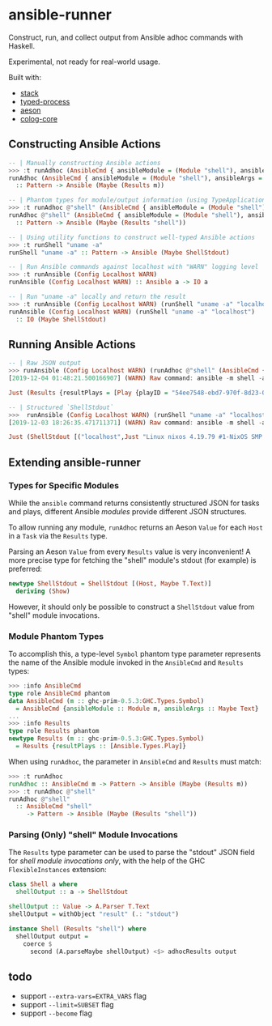 # ansible-runner

Construct, run, and collect output from Ansible adhoc commands with Haskell.

Experimental, not ready for real-world usage.

Built with:
* [stack](https://docs.haskellstack.org/en/stable/README/)
* [typed-process](http://hackage.haskell.org/package/typed-process)
* [aeson](http://hackage.haskell.org/package/aeson)
* [colog-core](http://hackage.haskell.org/package/co-log-core)

## Constructing Ansible Actions
``` haskell
-- | Manually constructing Ansible actions
>>> :t runAdhoc (AnsibleCmd { ansibleModule = (Module "shell"), ansibleArgs = Just "uname -a" })
runAdhoc (AnsibleCmd { ansibleModule = (Module "shell"), ansibleArgs = Just "uname -a" })
  :: Pattern -> Ansible (Maybe (Results m))

-- | Phantom types for module/output information (using TypeApplications)
>>> :t runAdhoc @"shell" (AnsibleCmd { ansibleModule = (Module "shell"), ansibleArgs = Just "uname -a" })
runAdhoc @"shell" (AnsibleCmd { ansibleModule = (Module "shell"), ansibleArgs = Just "uname -a" })
  :: Pattern -> Ansible (Maybe (Results "shell"))

-- | Using utility functions to construct well-typed Ansible actions
>>> :t runShell "uname -a"
runShell "uname -a" :: Pattern -> Ansible (Maybe ShellStdout)

-- | Run Ansible commands against localhost with "WARN" logging level
>>> :t runAnsible (Config Localhost WARN)
runAnsible (Config Localhost WARN) :: Ansible a -> IO a

-- | Run "uname -a" locally and return the result
>>> :t runAnsible (Config Localhost WARN) (runShell "uname -a" "localhost")
runAnsible (Config Localhost WARN) (runShell "uname -a" "localhost")
  :: IO (Maybe ShellStdout)
```

## Running Ansible Actions
``` haskell
-- | Raw JSON output
>>> runAnsible (Config Localhost WARN) (runAdhoc @"shell" (AnsibleCmd { ansibleModule = (Module "shell"), ansibleArgs = Just "uname -a" }) "localhost")
[2019-12-04 01:48:21.500166907] (WARN) Raw command: ansible -m shell -a "uname -a" localhost

Just (Results {resultPlays = [Play {playID = "54ee7548-ebd7-970f-8d23-000000000007", playName = "Ansible Ad-Hoc", playTasks = [Task {taskID = "54ee7548-ebd7-970f-8d23-000000000009", taskName = "shell", taskResults = [("localhost",Object (fromList [("_ansible_no_log",Bool False),("stdout_lines",Array [String "Linux nixos 4.19.79 #1-NixOS SMP Fri Oct 11 16:21:44 UTC 2019 x86_64 GNU/Linux"]),("changed",Bool True),("stdout",String "Linux nixos 4.19.79 #1-NixOS SMP Fri Oct 11 16:21:44 UTC 2019 x86_64 GNU/Linux"),("delta",String "0:00:00.006223"),("start",String "2019-12-04 01:48:22.780437"),("action",String "command"),("stderr",String ""),("rc",Number 0.0),("stderr_lines",Array []),("end",String "2019-12-04 01:48:22.786660"),("cmd",String "uname -a"),("invocation",Object (fromList [("module_args",Object (fromList [("chdir",Null),("stdin",Null),("stdin_add_newline",Bool True),("creates",Null),("removes",Null),("executable",Null),("warn",Bool True),("argv",Null),("strip_empty_ends",Bool True),("_raw_params",String "uname -a"),("_uses_shell",Bool True)]))]))]))]}]}]})

-- | Structured `ShellStdout`
>>>  runAnsible (Config Localhost WARN) (runShell "uname -a" "localhost")
[2019-12-03 18:26:35.471711371] (WARN) Raw command: ansible -m shell -a "uname -a" localhost

Just (ShellStdout [("localhost",Just "Linux nixos 4.19.79 #1-NixOS SMP Fri Oct 11 16:21:44 UTC 2019 x86_64 GNU/Linux")])
```

## Extending ansible-runner
### Types for Specific Modules
While the `ansible` command returns consistently structured JSON for tasks and
plays, different Ansible *modules* provide different JSON structures.

To allow running any module, `runAdhoc` returns an Aeson `Value` for each `Host`
in a `Task` via the `Results` type.

Parsing an Aeson `Value` from every `Results` value is very inconvenient! A more
precise type for fetching the "shell" module's stdout (for example) is preferred:
``` haskell
newtype ShellStdout = ShellStdout [(Host, Maybe T.Text)]
  deriving (Show)
```

However, it should only be possible to construct a `ShellStdout` value from
"shell" module invocations.

### Module Phantom Types
To accomplish this, a type-level `Symbol` phantom type parameter represents the
name of the Ansible module invoked in the `AnsibleCmd` and `Results` types:
``` haskell
>>> :info AnsibleCmd
type role AnsibleCmd phantom
data AnsibleCmd (m :: ghc-prim-0.5.3:GHC.Types.Symbol)
  = AnsibleCmd {ansibleModule :: Module m, ansibleArgs :: Maybe Text}
...
>>> :info Results
type role Results phantom
newtype Results (m :: ghc-prim-0.5.3:GHC.Types.Symbol)
  = Results {resultPlays :: [Ansible.Types.Play]}
```

When using `runAdhoc`, the parameter in `AnsibleCmd` and `Results` must match:
``` haskell
>>> :t runAdhoc
runAdhoc :: AnsibleCmd m -> Pattern -> Ansible (Maybe (Results m))
>>> :t runAdhoc @"shell"
runAdhoc @"shell"
  :: AnsibleCmd "shell"
     -> Pattern -> Ansible (Maybe (Results "shell"))
```

### Parsing (Only) "shell" Module Invocations
The `Results` type parameter can be used to parse the "stdout" JSON field for
*shell module invocations only*, with the help of the GHC `FlexibleInstances`
extension: 
``` haskell
class Shell a where
  shellOutput :: a -> ShellStdout

shellOutput :: Value -> A.Parser T.Text
shellOutput = withObject "result" (.: "stdout")

instance Shell (Results "shell") where
  shellOutput output =
    coerce $
      second (A.parseMaybe shellOutput) <$> adhocResults output
```

## todo
* support `--extra-vars=EXTRA_VARS` flag
* support `--limit=SUBSET` flag
* support `--become` flag
